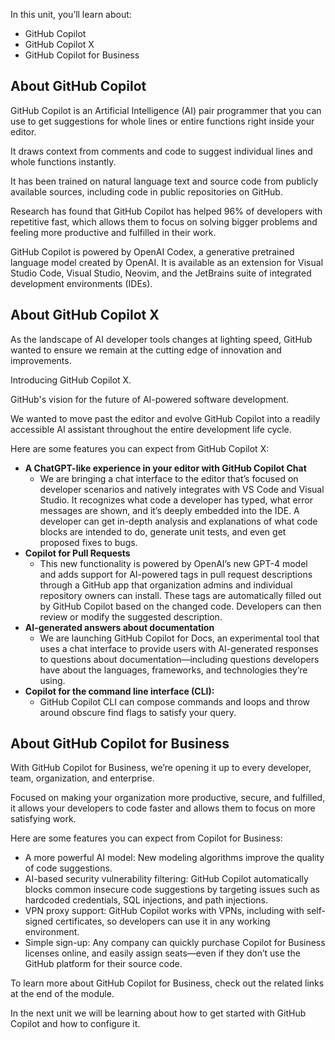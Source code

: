 In this unit, you’ll learn about:
- GitHub Copilot
- GitHub Copilot X 
- GitHub Copilot for Business

## About GitHub Copilot

GitHub Copilot is an Artificial Intelligence (AI) pair programmer that you can use to get suggestions for whole lines or entire functions right inside your editor.

It draws context from comments and code to suggest individual lines and whole functions instantly. 

It has been trained on natural language text and source code from publicly available sources, including code in public repositories on GitHub.

Research has found that GitHub Copilot has helped 96% of developers with repetitive fast, which allows them to focus on solving bigger problems and feeling more productive and fulfilled in their work. 

GitHub Copilot is powered by OpenAI Codex, a generative pretrained language model created by OpenAI. It is available as an extension for Visual Studio Code, Visual Studio, Neovim, and the JetBrains suite of integrated development environments (IDEs).

## About GitHub Copilot X

As the landscape of AI developer tools changes at lighting speed, GitHub wanted to ensure we remain at the cutting edge of innovation and improvements.

Introducing GitHub Copilot X. 

GitHub's vision for the future of AI-powered software development.

We wanted to move past the editor and evolve GitHub Copilot into a readily accessible AI assistant throughout the entire development life cycle.

Here are some features you can expect from GitHub Copilot X:
- **A ChatGPT-like experience in your editor with GitHub Copilot Chat**
   - We are bringing a chat interface to the editor that’s focused on developer scenarios and natively integrates with VS Code and Visual Studio. It recognizes what code a developer has typed, what error messages are shown, and it’s deeply embedded into the IDE. A developer can get in-depth analysis and explanations of what code blocks are intended to do, generate unit tests, and even get proposed fixes to bugs.
- **Copilot for Pull Requests**
   - This new functionality is powered by OpenAI’s new GPT-4 model and adds support for AI-powered tags in pull request descriptions through a GitHub app that organization admins and individual repository owners can install. These tags are automatically filled out by GitHub Copilot based on the changed code. Developers can then review or modify the suggested description.
- **AI-generated answers about documentation**
   - We are launching GitHub Copilot for Docs, an experimental tool that uses a chat interface to provide users with AI-generated responses to questions about documentation—including questions developers have about the languages, frameworks, and technologies they’re using.
- **Copilot for the command line interface (CLI):**
   - GitHub Copilot CLI can compose commands and loops and throw around obscure find flags to satisfy your query. 

## About GitHub Copilot for Business

With GitHub Copilot for Business, we’re opening it up to every developer, team, organization, and enterprise.

Focused on making your organization more productive, secure, and fulfilled, it allows your developers to code faster and allows them to focus on more satisfying work. 

Here are some features you can expect from Copilot for Business:
- A more powerful AI model: New modeling algorithms improve the quality of code suggestions.
- AI-based security vulnerability filtering: GitHub Copilot automatically blocks common insecure code suggestions by targeting issues such as hardcoded credentials, SQL injections, and path injections.
- VPN proxy support: GitHub Copilot works with VPNs, including with self-signed certificates, so developers can use it in any working environment.
- Simple sign-up: Any company can quickly purchase Copilot for Business licenses online, and easily assign seats—even if they don’t use the GitHub platform for their source code.

To learn more about GitHub Copilot for Business, check out the related links at the end of the module. 

In the next unit we will be learning about how to get started with GitHub Copilot and how to configure it. 
